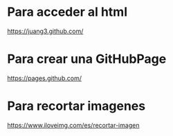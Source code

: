 
# Para acceder al html
https://juang3.github.com/

# Para crear una GitHubPage
https://pages.github.com/

# Para recortar imagenes
https://www.iloveimg.com/es/recortar-imagen
